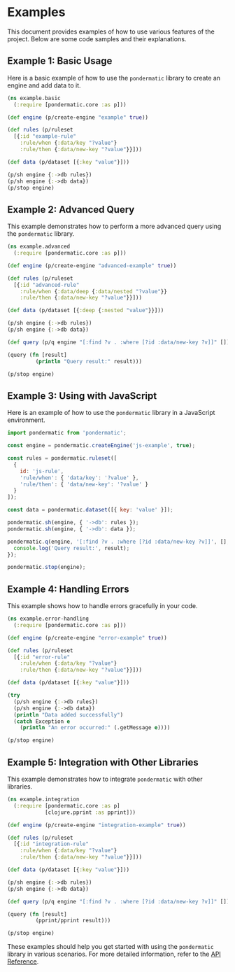 # Examples

This document provides examples of how to use various features of the project. Below are some code samples and their explanations.

## Example 1: Basic Usage

Here is a basic example of how to use the `pondermatic` library to create an engine and add data to it.

```clojure
(ns example.basic
  (:require [pondermatic.core :as p]))

(def engine (p/create-engine "example" true))

(def rules (p/ruleset
  [{:id "example-rule"
    :rule/when {:data/key "?value"}
    :rule/then {:data/new-key "?value"}}]))

(def data (p/dataset [{:key "value"}]))

(p/sh engine {:->db rules})
(p/sh engine {:->db data})
(p/stop engine)
```

## Example 2: Advanced Query

This example demonstrates how to perform a more advanced query using the `pondermatic` library.

```clojure
(ns example.advanced
  (:require [pondermatic.core :as p]))

(def engine (p/create-engine "advanced-example" true))

(def rules (p/ruleset
  [{:id "advanced-rule"
    :rule/when {:data/deep {:data/nested "?value"}}
    :rule/then {:data/new-key "?value"}}]))

(def data (p/dataset [{:deep {:nested "value"}}]))

(p/sh engine {:->db rules})
(p/sh engine {:->db data})

(def query (p/q engine "[:find ?v . :where [?id :data/new-key ?v]]" []))

(query (fn [result]
         (println "Query result:" result)))

(p/stop engine)
```

## Example 3: Using with JavaScript

Here is an example of how to use the `pondermatic` library in a JavaScript environment.

```javascript
import pondermatic from 'pondermatic';

const engine = pondermatic.createEngine('js-example', true);

const rules = pondermatic.ruleset([
  {
    id: 'js-rule',
    'rule/when': { 'data/key': '?value' },
    'rule/then': { 'data/new-key': '?value' }
  }
]);

const data = pondermatic.dataset([{ key: 'value' }]);

pondermatic.sh(engine, { '->db': rules });
pondermatic.sh(engine, { '->db': data });

pondermatic.q(engine, '[:find ?v . :where [?id :data/new-key ?v]]', [], (result) => {
  console.log('Query result:', result);
});

pondermatic.stop(engine);
```

## Example 4: Handling Errors

This example shows how to handle errors gracefully in your code.

```clojure
(ns example.error-handling
  (:require [pondermatic.core :as p]))

(def engine (p/create-engine "error-example" true))

(def rules (p/ruleset
  [{:id "error-rule"
    :rule/when {:data/key "?value"}
    :rule/then {:data/new-key "?value"}}]))

(def data (p/dataset [{:key "value"}]))

(try
  (p/sh engine {:->db rules})
  (p/sh engine {:->db data})
  (println "Data added successfully")
  (catch Exception e
    (println "An error occurred:" (.getMessage e))))

(p/stop engine)
```

## Example 5: Integration with Other Libraries

This example demonstrates how to integrate `pondermatic` with other libraries.

```clojure
(ns example.integration
  (:require [pondermatic.core :as p]
            [clojure.pprint :as pprint]))

(def engine (p/create-engine "integration-example" true))

(def rules (p/ruleset
  [{:id "integration-rule"
    :rule/when {:data/key "?value"}
    :rule/then {:data/new-key "?value"}}]))

(def data (p/dataset [{:key "value"}]))

(p/sh engine {:->db rules})
(p/sh engine {:->db data})

(def query (p/q engine "[:find ?v . :where [?id :data/new-key ?v]]" []))

(query (fn [result]
         (pprint/pprint result)))

(p/stop engine)
```

These examples should help you get started with using the `pondermatic` library in various scenarios. For more detailed information, refer to the [API Reference](api_reference_js.md).
